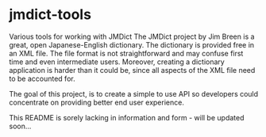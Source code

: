 jmdict-tools
============

Various tools for working with JMDict
The JMDict project by Jim Breen is a great, open Japanese-English dictionary. The dictionary is provided free in an XML file.
The file format is not straightforward and may confuse first time and even intermediate users. Moreover, creating
a dictionary application is harder than it could be, since all aspects of the XML file need to be accounted for.

The goal of this project, is to create a simple to use API so developers could concentrate on providing better
end user experience.

This README is sorely lacking in information and form - will be updated soon...

